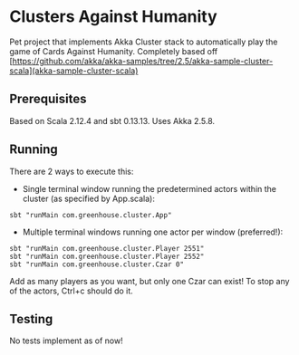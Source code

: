 # Clusters Against Humanity

Pet project that implements Akka Cluster stack to automatically play the game of Cards Against Humanity.
Completely based off [https://github.com/akka/akka-samples/tree/2.5/akka-sample-cluster-scala](akka-sample-cluster-scala)

## Prerequisites

Based on Scala 2.12.4 and sbt 0.13.13. Uses Akka 2.5.8.

## Running

There are 2 ways to execute this:

* Single terminal window running the predetermined actors within the cluster (as specified by App.scala):
```
sbt "runMain com.greenhouse.cluster.App"
```

* Multiple terminal windows running one actor per window (preferred!):

```
sbt "runMain com.greenhouse.cluster.Player 2551"
sbt "runMain com.greenhouse.cluster.Player 2552"
sbt "runMain com.greenhouse.cluster.Czar 0"
```

Add as many players as you want, but only one Czar can exist!
To stop any of the actors, Ctrl+c should do it.

## Testing

No tests implement as of now!
